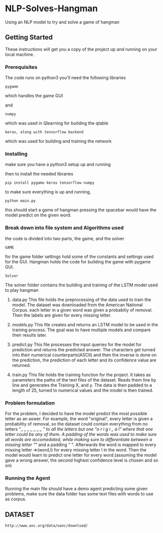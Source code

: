 # NLP-Solves-Hangman
Using an NLP model to try and solve a game of hangman

## Getting Started

These instructions will get you a copy of the project up and running on your local machine.

### Prerequisites

The code runs on python3
you'll need the following libraries

```
pygame
```
which handles the game GUI

and 

```
numpy
```
which was used in Qlearning for building the qtable

```
keras, along with tensorflow backend
```
which was used for building and training the network


### Installing



make sure you have a python3 setup up and running

then to install the needed libraries

```
pip install pygame keras tensorflow numpy
```

to make sure everything is up and running,
```
python main.py
```
this should start a game of hangman pressing the spacebar would have the model predict on the given word.


### Break down into file system and Algorithms used

the code is divided into two parts, the game, and the solver

```
GAME
```
for the game folder settings hold some of the constants and settings used for the GUI.
Hangman holds the code for building the game with pygame GUI.

```
Solver
```
The solver folder contains the building and training of the LSTM model used to play hangman

1)  data.py
        This file holds the preprocessing of the data used to train the model.
        The dataset was downloaded from the American National Corpus. each letter in a given word was given a probabiliy of removal.
        Then the labels are given for every missing letter.



2)  models.py
        This file creates and returns an LSTM model to be used in the training process.
        The goal was to have multiple models and compare their results later.


3)  predict.py
        This file processes the input queries for the model for prediction and returns the predicted answer.
        The characters get turned into their numerical counterparts(ASCII) and then the inverse is done on the prediction,
        the prediction of each letter and its confidence value are returned.

4)  train.py
        This file holds the training function for the project.
        It takes as parameters the paths of the text files of the dataset.
        Reads them line by line and generates the Training X, and y.
        The data is then padded to a length of 25, turned to numerical values and the model is then trained.

### Problem formulation
For the problem, I decided to have the model predict the most possible letter as an aswer.
For example, the word "original", every letter is given a probability of removal, so the dataset could contain everything from
no letters "_ _ _ _ _ _ _ _" to all the letters but one "o r i g i _ a l" where that one letter could be any of them.
A padding of the words was used to make sure all words are accomedated, while making sure to differentiate between a missing letter "_" and a padding " ". Afterwards the word is mapped to every missing letter =>(word,l) for every missing letter l in the word.
Then the model would learn to predict one letter for every word.(assuming the model gave a wrong answer, the second highest confidence level is chosen and so on)



### Running the Agent

Running the main file should have a demo agent predicting some given problems, make sure the data folder has some text files with words to use as corpus.


## DATASET
    http://www.anc.org/data/oanc/download/
